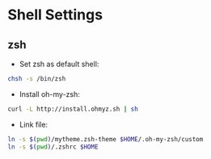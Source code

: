 Shell Settings
==============

## zsh

* Set zsh as default shell:

```bash
chsh -s /bin/zsh
```

* Install oh-my-zsh:

```bash
curl -L http://install.ohmyz.sh | sh
```

* Link file:
```bash
ln -s $(pwd)/mytheme.zsh-theme $HOME/.oh-my-zsh/custom
ln -s $(pwd)/.zshrc $HOME
```
